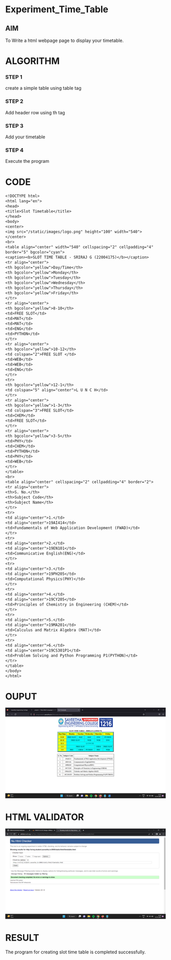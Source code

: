 # Experiment_Time_Table

## AIM
To Write a html webpage page to display your timetable.

# ALGORITHM
### STEP 1
create a simple table using table tag

### STEP 2

Add header row using th tag
### STEP 3

Add your timetable
### STEP 4
Execute the program

# CODE
```
<!DOCTYPE html>
<html lang="en">
<head>
<title>Slot Timetable</title>
</head>
<body>
<center>
<img src="/static/images/logo.png" height="100" width="540">
</center>
<br>
<table align="center" width="540" cellspacing="2" cellpadding="4" border="5" bgcolor="cyan">
<caption><b>SLOT TIME TABLE - SRIRAJ G (22004175)</b></caption>
<tr align="center">
<th bgcolor="yellow">Day/Time</th>
<th bgcolor="yellow">Monday</th>
<th bgcolor="yellow">Tuesday</th>
<th bgcolor="yellow">Wednesday</th>
<th bgcolor="yellow">Thursday</th>
<th bgcolor="yellow">Friday</th>
</tr>
<tr align="center">
<th bgcolor="yellow">8-10</th>
<td>FREE SLOT</td>
<td>MAT</td>
<td>MAT</td>
<td>ENG</td>
<td>PYTHON</td>
</tr>
<tr align="center">
<th bgcolor="yellow">10-12</th>
<td colspan="2">FREE SLOT </td>
<td>WEB</td>
<td>WEB</td>
<td>ENG</td>
</tr>
<tr>
<th bgcolor="yellow">12-1</th>
<td colspan="5" align="center">L U N C H</td>
</tr>
<tr align="center">
<th bgcolor="yellow">1-3</th>
<td colspan="3">FREE SLOT</td>
<td>CHEM</td>
<td>FREE SLOT</td>
</tr>
<tr align="center">
<th bgcolor="yellow">3-5</th>
<td>PHY</td>
<td>CHEM</td>
<td>PYTHON</td>
<td>PHY</td>
<td>WEB</td>
</tr>
</table>
<br>
<table align="center" cellspacing="2" cellpadding="4" border="2">
<tr align="center">
<th>S. No.</th>
<th>Subject Code</th>
<th>Subject Name</th>
</tr>
<tr>
<td align="center">1.</td>
<td align="center">19AI414</td>
<td>Fundamentals of Web Application Development (FWAD)</td>
</tr>
<tr>
<td align="center">2.</td>
<td align="center">19EN101</td>
<td>Communicative English(ENG)</td>
</tr>
<tr>
<td align="center">3.</td>
<td align="center">19PH205</td>
<td>Computational Physics(PHY)</td>
</tr>
<tr>
<td align="center">4.</td>
<td align="center">19CY205</td>
<td>Principles of Chemistry in Engineering (CHEM)</td>
</tr>
<tr>
<td align="center">5.</td>
<td align="center">19MA201</td>
<td>Calculus and Matrix Algebra (MAT)</td>
</tr>
<tr>
<td align="center">6.</td>
<td align="center">19CS301P1</td>
<td>Problem Solving and Python Programming P1(PYTHON)</td>
</tr>
</table>
</body>
</html>
```

# OUPUT
![OUTPUT](./out.png)

# HTML VALIDATOR
![HTML VALIDATOR](./valid.png)

# RESULT 
The program for creating slot time table is completed successfully.
